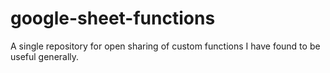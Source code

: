 # google-sheet-functions
A single repository for open sharing of custom functions I have found to be useful generally.
